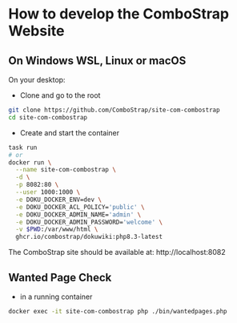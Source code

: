 # How to develop the ComboStrap Website


## On Windows WSL, Linux or macOS

On your desktop:
* Clone and go to the root
```bash
git clone https://github.com/ComboStrap/site-com-combostrap
cd site-com-combostrap
```
* Create and start the container
```bash
task run
# or
docker run \
  --name site-com-combostrap \
  -d \
  -p 8082:80 \
  --user 1000:1000 \
  -e DOKU_DOCKER_ENV=dev \
  -e DOKU_DOCKER_ACL_POLICY='public' \
  -e DOKU_DOCKER_ADMIN_NAME='admin' \
  -e DOKU_DOCKER_ADMIN_PASSWORD='welcome' \
  -v $PWD:/var/www/html \
  ghcr.io/combostrap/dokuwiki:php8.3-latest
```
The ComboStrap site should be available at: http://localhost:8082


## Wanted Page Check

* in a running container
```bash
docker exec -it site-com-combostrap php ./bin/wantedpages.php
```